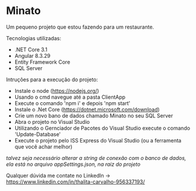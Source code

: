 # Minato

Um pequeno projeto que estou fazendo para um restaurante. 

Tecnologias utilizadas:
 - .NET Core 3.1
 - Angular 8.3.29
 - Entity Framework Core
 - SQL Server
 
 Intruções para a execução do projeto:
  - Instale o node (https://nodejs.org/)
  - Usando o cmd navegue até a pasta ClientApp
  - Execute o comando 'npm i' e depois 'npm start'
  - Instale o .Net Core (https://dotnet.microsoft.com/download)
  - Crie um novo bano de dados chamado Minato no seu SQL Server
  - Abra o projeto no Visual Studio
  - Utilizando o Gernciador de Pacotes do Visual Studio execute o comando 'Update-Database'
  - Execute o projeto pelo ISS Express do Visual Studio (ou a ferramenta que você achar melhor)
  
  *talvez seja necessário alterar a string de conexão com o banco de dados, ela está no arquivo appSettings.json, na raiz do projeto*
  
  Qualquer dúvida me contate no LinkedIn -> https://www.linkedin.com/in/thalita-carvalho-956337193/
